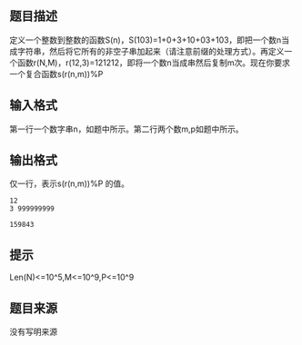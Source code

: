 


## 题目描述
定义一个整数到整数的函数S(n)，S(103)=1+0+3+10+03+103，即把一个数n当成字符串，然后将它所有的非空子串加起来（请注意前缀的处理方式）。再定义一个函数r(N,M)，r(12,3)=121212，即将一个数n当成串然后复制m次。现在你要求一个复合函数s(r(n,m))%P
## 输入格式
第一行一个数字串n，如题中所示。第二行两个数m,p如题中所示。
## 输出格式
仅一行，表示s(r(n,m))%P 的值。

```input1
12
3 999999999

```
```output1
159843
```

## 提示
Len(N)<=10^5,M<=10^9,P<=10^9
## 题目来源
没有写明来源


